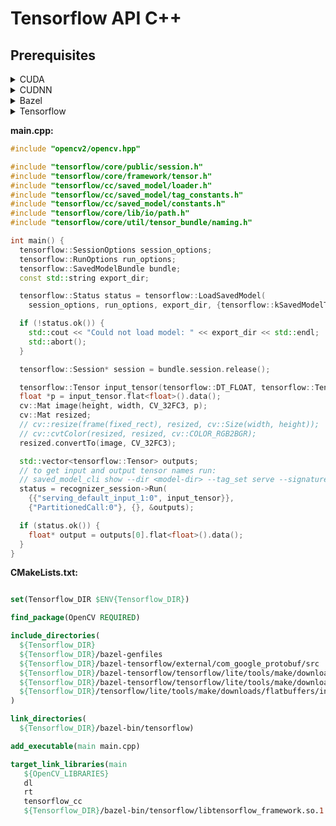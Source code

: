 
# Tensorflow API C++

## Prerequisites

<details><summary>CUDA</summary>

```bash
https://developer.nvidia.com/Cuda-Toolkit-archive
```

</details>

<details><summary>CUDNN</summary>

```bash
https://developer.nvidia.com/rdp/cudnn-download
```

</details>

<details><summary>Bazel</summary>

* Check which version tensorflow needs [here](https://www.tensorflow.org/install/source#gpu). Bazel releases are [here](https://github.com/bazelbuild/bazel/releases).

```sudo apt install openjdk-14-jdk```

```bash
wget https://github.com/bazelbuild/bazel/releases/download/3.1.0/bazel-3.1.0-dist.zip
unzip bazel-3.1.0-dist.zip -d bazel-3.1.0-dist
cd bazel-3.1.0-dist
./compile.sh
```
</details>

<details><summary>Tensorflow</summary>

```bash
wget https://github.com/tensorflow/tensorflow/archive/v2.1.0-rc1.tar.gz
tar xvf v2.1.0-rc1.tar.gz
cd v2.1.0-rc1

export TF_PYTHON_VERSION='python3.6'
export TF_NEED_GCP=0
export TF_NEED_HDFS=1
export TF_NEED_S3=0
export TF_NEED_CUDA=1
export TF_CUDA_VERSION=10.1
export TF_CUDNN_VERSION=7
export TF_NEED_TENSORRT=1
export CC_OPT_FLAGS='-mavx'
export PYTHON_BIN_PATH=$(which ${TF_PYTHON_VERSION})
export PYTHON_LIB_PATH=/usr/local/lib/${TF_PYTHON_VERSION}/dist-packages
export LD_LIBRARY_PATH="/usr/local/cuda:/usr/local/cuda/lib64"
export TF_CUDA_COMPUTE_CAPABILITIES=5.2
export TF_ENABLE_XLA=1
export TF_NEED_OPENCL_SYCL=0
export TF_NEED_ROCM=0
export TF_NEED_CUDA=1
export TF_NEED_TENSORRT=1
export TF_CUDA_CLANG=0
export GCC_HOST_COMPILER_PATH=/usr/bin/gcc
export TF_SET_ANDROID_WORKSPACE=0

./configure

bazel build --config=monolithic --config=opt --config=v2 --config=cuda --config=noaws --config=nogcp --config=nonccl //tensorflow:libtensorflow_cc.so
```
</details>

**main.cpp:**

```c++
#include "opencv2/opencv.hpp"

#include "tensorflow/core/public/session.h"
#include "tensorflow/core/framework/tensor.h"
#include "tensorflow/cc/saved_model/loader.h"
#include "tensorflow/cc/saved_model/tag_constants.h"
#include "tensorflow/cc/saved_model/constants.h"
#include "tensorflow/core/lib/io/path.h"
#include "tensorflow/core/util/tensor_bundle/naming.h"

int main() {
  tensorflow::SessionOptions session_options;
  tensorflow::RunOptions run_options;
  tensorflow::SavedModelBundle bundle;
  const std::string export_dir;

  tensorflow::Status status = tensorflow::LoadSavedModel(
	session_options, run_options, export_dir, {tensorflow::kSavedModelTagServe}, &bundle);

  if (!status.ok()) {
    std::cout << "Could not load model: " << export_dir << std::endl;
    std::abort();    
  }

  tensorflow::Session* session = bundle.session.release();

  tensorflow::Tensor input_tensor(tensorflow::DT_FLOAT, tensorflow::TensorShape({1, 224, 224, 3}));
  float *p = input_tensor.flat<float>().data();
  cv::Mat image(height, width, CV_32FC3, p);
  cv::Mat resized;
  // cv::resize(frame(fixed_rect), resized, cv::Size(width, height));
  // cv::cvtColor(resized, resized, cv::COLOR_RGB2BGR);
  resized.convertTo(image, CV_32FC3);

  std::vector<tensorflow::Tensor> outputs;
  // to get input and output tensor names run:
  // saved_model_cli show --dir <model-dir> --tag_set serve --signature_def serving_default
  status = recognizer_session->Run(
  	{{"serving_default_input_1:0", input_tensor}},
  	{"PartitionedCall:0"}, {}, &outputs);

  if (status.ok()) {
  	float* output = outputs[0].flat<float>().data();
  }
}
```

**CMakeLists.txt:**

```cmake

set(Tensorflow_DIR $ENV{Tensorflow_DIR})

find_package(OpenCV REQUIRED)

include_directories(
  ${Tensorflow_DIR}
  ${Tensorflow_DIR}/bazel-genfiles
  ${Tensorflow_DIR}/bazel-tensorflow/external/com_google_protobuf/src
  ${Tensorflow_DIR}/bazel-tensorflow/tensorflow/lite/tools/make/downloads/eigen
  ${Tensorflow_DIR}/bazel-tensorflow/tensorflow/lite/tools/make/downloads/absl
  ${Tensorflow_DIR}/tensorflow/lite/tools/make/downloads/flatbuffers/include
)

link_directories(
  ${Tensorflow_DIR}/bazel-bin/tensorflow)

add_executable(main main.cpp)

target_link_libraries(main
   ${OpenCV_LIBRARIES}
   dl
   rt
   tensorflow_cc
   ${Tensorflow_DIR}/bazel-bin/tensorflow/libtensorflow_framework.so.1.14.0)
```

